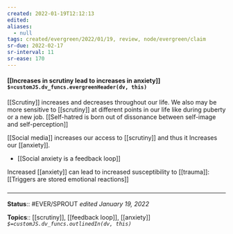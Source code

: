 ```yaml
---
created: 2022-01-19T12:12:13 
edited: 
aliases:
  - null
tags: created/evergreen/2022/01/19, review, node/evergreen/claim
sr-due: 2022-02-17
sr-interval: 11
sr-ease: 170
---
```


#### [[Increases in scrutiny lead to increases in anxiety]] `$=customJS.dv_funcs.evergreenHeader(dv, this)`

[[Scrutiny]] increases and decreases throughout our life. We also may be more sensitive to [[scrutiny]] at different points in our life like during puberty or a new job.
[[Self-hatred is born out of dissonance between self-image and self-perception]]

[[Social media]] increases our access to [[scrutiny]] and thus it Increases our [[anxiety]].

- [[Social anxiety is a feedback loop]]

 Increased [[anxiety]] can lead to increased susceptibility to [[trauma]]:
 [[Triggers are stored emotional reactions]]

### <hr class="footnote"/>

**Status**:: #EVER/SPROUT
*edited January 19, 2022*

**Topics**:: [[scrutiny]], [[feedback loop]], [[anxiety]]
*`$=customJS.dv_funcs.outlinedIn(dv, this)`*


